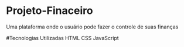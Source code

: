 # Projeto-Finaceiro
Uma plataforma onde o usuário pode fazer o controle de suas finanças

#Tecnologias Utilizadas
 HTML
 CSS
 JavaScript
